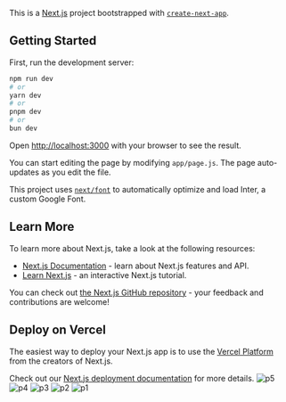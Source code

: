 This is a [Next.js](https://nextjs.org/) project bootstrapped with [`create-next-app`](https://github.com/vercel/next.js/tree/canary/packages/create-next-app).

## Getting Started

First, run the development server:

```bash
npm run dev
# or
yarn dev
# or
pnpm dev
# or
bun dev
```

Open [http://localhost:3000](http://localhost:3000) with your browser to see the result.

You can start editing the page by modifying `app/page.js`. The page auto-updates as you edit the file.

This project uses [`next/font`](https://nextjs.org/docs/basic-features/font-optimization) to automatically optimize and load Inter, a custom Google Font.

## Learn More

To learn more about Next.js, take a look at the following resources:

- [Next.js Documentation](https://nextjs.org/docs) - learn about Next.js features and API.
- [Learn Next.js](https://nextjs.org/learn) - an interactive Next.js tutorial.

You can check out [the Next.js GitHub repository](https://github.com/vercel/next.js/) - your feedback and contributions are welcome!

## Deploy on Vercel

The easiest way to deploy your Next.js app is to use the [Vercel Platform](https://vercel.com/new?utm_medium=default-template&filter=next.js&utm_source=create-next-app&utm_campaign=create-next-app-readme) from the creators of Next.js.

Check out our [Next.js deployment documentation](https://nextjs.org/docs/deployment) for more details.
![p5](https://github.com/user-attachments/assets/44814fe5-c3ea-45c3-8a31-dbce8e3631ae)
![p4](https://github.com/user-attachments/assets/84655552-97c2-4bd2-8f13-bfd0a2c35c09)
![p3](https://github.com/user-attachments/assets/be85eeef-71b2-4e0c-936d-2d3bc8cffe01)
![p2](https://github.com/user-attachments/assets/13797b92-98a5-4119-97e2-c18a2c8f9bc8)
![p1](https://github.com/user-attachments/assets/7ea974c4-a270-4685-bed4-15bea46c9f39)
